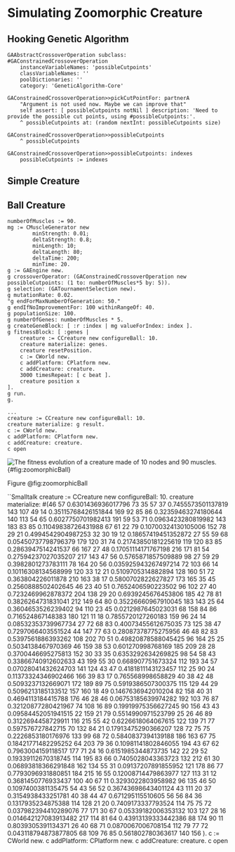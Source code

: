 
# Simulating Zoomorphic Creature


## Hooking Genetic Algorithm

```Smalltalk
GAAbstractCrossoverOperation subclass: #GAConstrainedCrossoverOperation
	instanceVariableNames: 'possibleCutpoints'
	classVariableNames: ''
	poolDictionaries: ''
	category: 'GeneticAlgorithm-Core'
```

```Smalltalk
GAConstrainedCrossoverOperation>>pickCutPointFor: partnerA
	"Argument is not used now. Maybe we can improve that"
	self assert: [ possibleCutpoints notNil ] description: 'Need to provide the possible cut points, using #possibleCutpoints:'.
	^ possibleCutpoints at: (random nextInt: possibleCutpoints size)
```

```Smalltalk
GAConstrainedCrossoverOperation>>possibleCutpoints
	^ possibleCutpoints
```

```Smalltalk
GAConstrainedCrossoverOperation>>possibleCutpoints: indexes
	possibleCutpoints := indexes
```

## Simple Creature

## Ball Creature

```Smalltalk
numberOfMuscles := 90.
mg := CMuscleGenerator new
		minStrength: 0.01;
		deltaStrength: 0.8;
		minLength: 10;
		deltaLength: 80;
		deltaTime: 200;
		minTime: 20.
g := GAEngine new.
g crossoverOperator: (GAConstrainedCrossoverOperation new possibleCutpoints: (1 to: numberOfMuscles*5 by: 5)).
g selection: (GATournamentSelection new).
g mutationRate: 0.02.
"g endForMaxNumberOfGeneration: 50."
g endIfNoImprovementFor: 100 withinRangeOf: 40.
g populationSize: 100.
g numberOfGenes: numberOfMuscles * 5.
g createGeneBlock: [ :r :index | mg valueForIndex: index ].
g fitnessBlock: [ :genes |
	creature := CCreature new configureBall: 10.
	creature materialize: genes.
	creature resetPosition.
	c := CWorld new.
	c addPlatform: CPlatform new.
	c addCreature: creature.
	3000 timesRepeat: [ c beat ].
	creature position x
].
g run. 
g.
```

```Smalltalk
...
creature := CCreature new configureBall: 10.
creature materialize: g result.
c := CWorld new.
c addPlatform: CPlatform new.
c addCreature: creature.
c open
```

![The fitness evolution of a creature made of 10 nodes and 90 muscles.](15-ZoomorphicSimulation/figures/zoomorphicBall.png){#fig:zoomorphicBall}

Figure @fig:zoomorphicBall 

``Smalltalk
creature := CCreature new configureBall: 10.
creature materialize: #(46 57 0.6301436936017796 73 35 57 37 0.7455573501137819 143 107 49 14 0.35115768426151844 169 92 85 86 0.32359463274180644 140 113 54 65 0.6027750701982413 191 59 53 71 0.0963423280819982 143 183 83 85 0.11049838726431988 67 61 22 79 0.10700324130105006 152 78 29 21 0.4994542904987253 32 30 19 12 0.18657419451352872 27 55 59 68 0.05450737798796379 179 120 31 74 0.21743850181225619 119 120 83 85 0.2863947514241537 66 167 27 48 0.17051114171767198 216 171 81 54 0.27594237027035207 217 143 47 56 0.5765871857509889 98 27 59 29 0.3982801273783111 78 164 20 56 0.035925943267497214 72 103 66 14 0.10116308134568999 120 33 12 21 0.5109705314882894 128 160 51 72 0.363804226011878 210 163 38 17 0.5800702822627827 173 165 35 45 0.2560888502402645 46 23 40 51 0.7652406590223502 96 102 27 40 0.7232469962878372 204 138 29 20 0.6939245676453806 185 42 78 81 0.3826264731831041 212 149 64 80 0.35226660967910045 183 143 25 64 0.3604653526239402 94 110 23 45 0.0212987645023031 68 158 84 86 0.716524867148383 180 121 11 18 0.7855720127260183 159 96 24 14 0.08532353739967734 27 72 68 83 0.40073455612675035 73 125 38 47 0.7297066403551524 44 147 77 63 0.28087378775275956 46 48 82 83 0.5397561886393262 108 202 70 51 0.49820878588045425 96 164 25 25 0.5034138467970369 46 159 38 53 0.601270998768169 185 209 28 28 0.3700446695275813 152 30 33 35 0.6353292634269825 98 54 58 43 0.33866740912602633 43 199 55 30 0.668907751673324 112 193 34 57 0.07028041432624703 141 124 43 47 0.4181811143123457 112 25 90 24 0.11373324346902466 166 39 83 17 0.765568998658829 40 38 42 48 0.5093237132669071 172 189 89 75 0.5919386507300375 115 129 44 29 0.5096213185133512 157 160 18 49 0.1467636942010204 82 158 40 31 0.4694113184415788 176 46 28 46 0.06753185639974282 192 103 76 87 0.32120877280421967 74 108 16 89 0.19919975356627245 90 156 43 43 0.09584452051941515 22 159 21 79 0.5514990971523799 25 26 46 89 0.3122694458729911 116 215 55 42 0.6226618064067615 122 139 71 77 0.597576727842715 70 132 84 21 0.17913475290366207 128 72 75 75 0.2226853180176976 133 99 68 72 0.5840837394139188 186 163 67 75 0.18421771482295252 64 203 79 36 0.10981141802846055 194 43 67 62 0.7963004159118517 177 71 24 16 0.6151985344873735 142 22 29 52 0.19339112670318745 114 195 83 66 0.7405028043363723 132 212 61 30 0.06893818366291848 162 134 55 31 0.09137207891855952 121 178 86 77 0.7793096931880851 184 215 16 55 0.12008714479863977 127 113 31 12 0.3681450776933437 100 40 67 11 0.3293022803958982 96 135 46 50 0.1097400381135475 54 43 56 52 0.36743698643401124 43 111 20 37 0.3154938433251781 40 38 44 47 0.671295115510605 56 56 84 36 0.1317935234875388 114 128 21 20 0.7409173337793524 114 75 75 72 0.037982394410289076 77 171 30 67 0.05339182006353132 103 127 28 16 0.014642127083913482 217 114 81 64 0.43913139333442386 88 174 90 11 0.8039305391134371 26 40 68 71 0.0870067006708154 112 79 77 72 0.043118794873877805 68 109 76 85 0.561802780363617 140 156 ).
c := CWorld new.
c addPlatform: CPlatform new.
c addCreature: creature.
c open
```